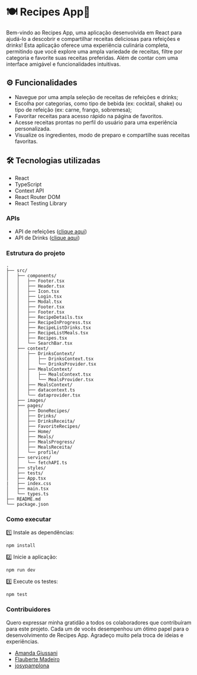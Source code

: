 # 🍽️ Recipes App🍹

Bem-vindo ao Recipes App, uma aplicação desenvolvida em React para ajudá-lo a descobrir e compartilhar receitas deliciosas para refeições e drinks! Esta aplicação oferece uma experiência culinária completa, permitindo que você explore uma ampla variedade de receitas, filtre por categoria e favorite suas receitas preferidas. Além de contar com uma interface amigável e funcionalidades intuitivas.

## ⚙️ Funcionalidades
* Navegue por uma ampla seleção de receitas de refeições e drinks;
* Escolha por categorias, como tipo de bebida (ex: cocktail, shake) ou tipo de refeição (ex: carne, frango, sobremesa);
* Favoritar receitas para acesso rápido na página de favoritos.
* Acesse receitas prontas no perfil do usuário para uma experiência personalizada.
* Visualize os ingredientes, modo de preparo e compartilhe suas receitas favoritas.

## 🛠 Tecnologias utilizadas
* React
* TypeScript
* Context API
* React Router DOM
* React Testing Library

### APIs
* API de refeições ([clique aqui](https://www.themealdb.com/))
* API de Drinks ([clique aqui](https://www.thecocktaildb.com/))

### Estrutura do projeto
```
.
├── src/
│   ├── components/
│   │   ├── Footer.tsx
│   │   ├── Header.tsx
│   │   ├── Icon.tsx
│   │   ├── Login.tsx
│   │   ├── Modal.tsx
│   │   ├── Footer.tsx
│   │   ├── Footer.tsx
│   │   ├── RecipeDetails.tsx
│   │   ├── RecipeInProgress.tsx
│   │   ├── RecipeListDrinks.tsx
│   │   ├── RecipeListMeals.tsx
│   │   ├── Recipes.tsx
│   │   └── SearchBar.tsx
│   ├── context/
│   │   ├── DrinksContext/
│   │   │   ├── DrinksContext.tsx
│   │   │   └── DrinksProvider.tsx
│   │   ├── MealsContext/
│   │   │   ├── MealsContext.tsx
│   │   │   └── MealsProvider.tsx
│   │   ├── MealsContext/
│   │   ├── datacontext.ts
│   │   └── dataprovider.tsx
│   ├── images/
│   ├── pages/
│   │   ├── DoneRecipes/
│   │   ├── Drinks/
│   │   ├── DrinksReceita/
│   │   ├── FavoriteRecipes/
│   │   ├── Home/
│   │   ├── Meals/
│   │   ├── MealsProgress/
│   │   ├── MealsReceita/
│   │   └── profile/
│   ├── services/
│   │   └── fetchAPI.ts
│   ├── styles/
│   ├── tests/
│   ├── App.tsx
|   ├── index.css
│   ├── main.tsx
│   └── types.ts
├── README.md
└── package.json

```
### Como executar
1️⃣ Instale as dependências:
```
npm install
```
2️⃣ Inicie a aplicação:
```
npm run dev
```
3️⃣ Execute os testes:
```
npm test
```

### Contribuidores
Quero expressar minha gratidão a todos os colaboradores que contribuíram para este projeto. Cada um de vocês desempenhou um ótimo papel para o desenvolvimento de Recipes App. Agradeço muito pela troca de ideias e experiências.
* [Amanda Giussani](https://github.com/amandagiussani)
* [Flauberte Madeiro](https://github.com/flaubertemadeiro)
* [josypamplona](https://github.com/josypamplona)
